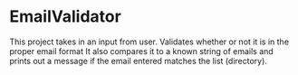 # EmailValidator

This project takes in an input from user. Validates whether or not it is in the proper email format
It also compares it to a known string of emails and prints out a message if the email entered matches the list (directory).
